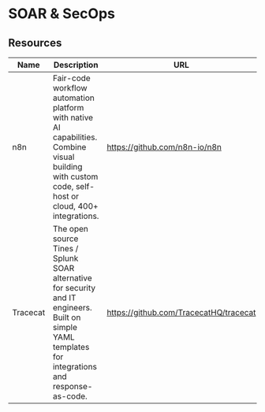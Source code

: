 # SOAR & SecOps

## Resources

| Name | Description | URL |
| --- | --- | --- |
| n8n | Fair-code workflow automation platform with native AI capabilities. Combine visual building with custom code, self-host or cloud, 400+ integrations. | https://github.com/n8n-io/n8n |
| Tracecat | The open source Tines / Splunk SOAR alternative for security and IT engineers. Built on simple YAML templates for integrations and response-as-code. | https://github.com/TracecatHQ/tracecat |
